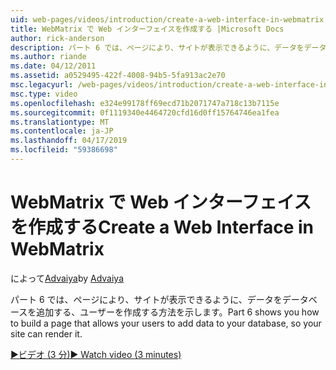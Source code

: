 ```yaml
---
uid: web-pages/videos/introduction/create-a-web-interface-in-webmatrix
title: WebMatrix で Web インターフェイスを作成する |Microsoft Docs
author: rick-anderson
description: パート 6 では、ページにより、サイトが表示できるように、データをデータベースを追加する、ユーザーを作成する方法を示します。
ms.author: riande
ms.date: 04/12/2011
ms.assetid: a0529495-422f-4008-94b5-5fa913ac2e70
msc.legacyurl: /web-pages/videos/introduction/create-a-web-interface-in-webmatrix
msc.type: video
ms.openlocfilehash: e324e99178ff69ecd71b2071747a718c13b7115e
ms.sourcegitcommit: 0f1119340e4464720cfd16d0ff15764746ea1fea
ms.translationtype: MT
ms.contentlocale: ja-JP
ms.lasthandoff: 04/17/2019
ms.locfileid: "59386698"
---
```

# <a name="create-a-web-interface-in-webmatrix"></a><span data-ttu-id="5a494-103">WebMatrix で Web インターフェイスを作成する</span><span class="sxs-lookup"><span data-stu-id="5a494-103">Create a Web Interface in WebMatrix</span></span>

<span data-ttu-id="5a494-104">によって[Advaiya](https://twitter.com/Advaiyasolns)</span><span class="sxs-lookup"><span data-stu-id="5a494-104">by [Advaiya](https://twitter.com/Advaiyasolns)</span></span>

<span data-ttu-id="5a494-105">パート 6 では、ページにより、サイトが表示できるように、データをデータベースを追加する、ユーザーを作成する方法を示します。</span><span class="sxs-lookup"><span data-stu-id="5a494-105">Part 6 shows you how to build a page that allows your users to add data to your database, so your site can render it.</span></span>

[<span data-ttu-id="5a494-106">&#9654;ビデオ (3 分)</span><span class="sxs-lookup"><span data-stu-id="5a494-106">&#9654; Watch video (3 minutes)</span></span>](https://channel9.msdn.com/Blogs/ASP-NET-Site-Videos/create-a-web-interface-in-webmatrix)
